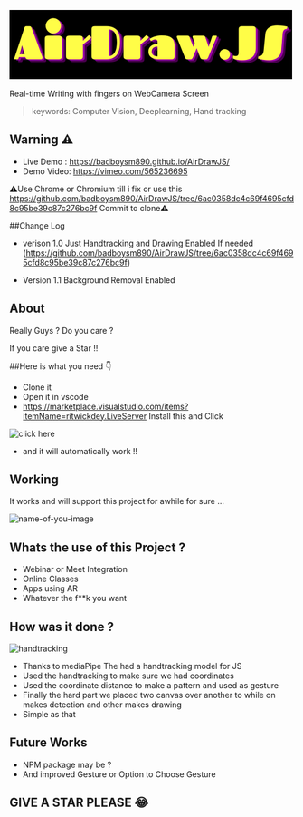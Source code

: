 ![AirDraw.js](https://github.com/badboysm890/AirDrawJS/blob/main/rsz_airdraw_js.png)

Real-time Writing with fingers on WebCamera Screen 
 
> keywords: Computer Vision, Deeplearning, Hand tracking

## Warning ⚠️

+ Live Demo : https://badboysm890.github.io/AirDrawJS/
+ Demo Video: https://vimeo.com/565236695

⚠️Use Chrome or Chromium till i fix or use this https://github.com/badboysm890/AirDrawJS/tree/6ac0358dc4c69f4695cfd8c95be39c87c276bc9f Commit to clone⚠️

##Change Log

+ verison 1.0
Just Handtracking and Drawing Enabled
If needed (https://github.com/badboysm890/AirDrawJS/tree/6ac0358dc4c69f4695cfd8c95be39c87c276bc9f)

+ Version 1.1
Background Removal Enabled


## About 

Really Guys ? Do you care ?

If you care give a Star !!

##Here is what you need 👇

+ Clone it
+ Open it in vscode
+ https://marketplace.visualstudio.com/items?itemName=ritwickdey.LiveServer Install this and Click 

![click here](https://raw.githubusercontent.com/ritwickdey/vscode-live-server/master/images/Screenshot/vscode-live-server-statusbar-3.jpg)

+ and it will automatically work !!

## Working

It works and will support this project for awhile for sure ...

![name-of-you-image](https://github.com/badboysm890/AirDrawJS/blob/main/Screenshot%202021-06-19%20at%2021-51-00%20Screenshot.png)

## Whats the use of this Project ?

+ Webinar or Meet Integration
+ Online Classes
+ Apps using AR
+ Whatever the f**k you want


## How was it done ?

![handtracking](https://github.com/badboysm890/ML_Scratch_Surface/raw/master/Screenshot%202021-06-19%20at%2021-34-30%20hand_tracking_3d_android_gpu%20gif%20(GIF%20Image%2C%20300%20%C3%97%20564%20pixels).png)

+ Thanks to mediaPipe The had a handtracking model for JS 
+ Used the handtracking to make sure we had coordinates
+ Used the coordinate distance to make a pattern and used as gesture
+ Finally the hard part we placed two canvas over another to while on makes detection and other makes drawing 
+ Simple as that


## Future Works

+ NPM package may be ?
+ And improved Gesture or Option to Choose Gesture


## GIVE A STAR PLEASE 😂

